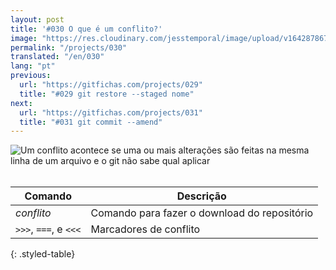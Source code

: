 ```yaml
---
layout: post
title: '#030 O que é um conflito?'
image: "https://res.cloudinary.com/jesstemporal/image/upload/v1642878675/gitfichas/pt/030/thumbnail_foy7ax.jpg"
permalink: "/projects/030"
translated: "/en/030"
lang: "pt"
previous:
  url: "https://gitfichas.com/projects/029"
  title: "#029 git restore --staged nome"
next:
  url: "https://gitfichas.com/projects/031"
  title: "#031 git commit --amend"
---
```


<img alt="Um conflito acontece se uma ou mais alterações são feitas na mesma linha de um arquivo e o git não sabe qual aplicar" src="https://res.cloudinary.com/jesstemporal/image/upload/v1642878676/gitfichas/pt/030/full_ywix5d.jpg"><br><br>

| Comando | Descrição |
|---------|-------------|
| _conflito_ | Comando para fazer o download do repositório |
| `>>>`, `===`, e `<<<` | Marcadores de conflito |
{: .styled-table}
